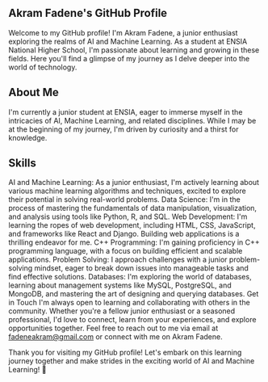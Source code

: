 ## Akram Fadene's GitHub Profile
Welcome to my GitHub profile! I'm Akram Fadene, a junior enthusiast exploring the realms of AI and Machine Learning. As a student at ENSIA National Higher School, I'm passionate about learning and growing in these fields. Here you'll find a glimpse of my journey as I delve deeper into the world of technology.

## About Me
I'm currently a junior student at ENSIA, eager to immerse myself in the intricacies of AI, Machine Learning, and related disciplines. While I may be at the beginning of my journey, I'm driven by curiosity and a thirst for knowledge.

## Skills
AI and Machine Learning: As a junior enthusiast, I'm actively learning about various machine learning algorithms and techniques, excited to explore their potential in solving real-world problems.
Data Science: I'm in the process of mastering the fundamentals of data manipulation, visualization, and analysis using tools like Python, R, and SQL.
Web Development: I'm learning the ropes of web development, including HTML, CSS, JavaScript, and frameworks like React and Django. Building web applications is a thrilling endeavor for me.
C++ Programming: I'm gaining proficiency in C++ programming language, with a focus on building efficient and scalable applications.
Problem Solving: I approach challenges with a junior problem-solving mindset, eager to break down issues into manageable tasks and find effective solutions.
Databases: I'm exploring the world of databases, learning about management systems like MySQL, PostgreSQL, and MongoDB, and mastering the art of designing and querying databases.
Get in Touch
I'm always open to learning and collaborating with others in the community. Whether you're a fellow junior enthusiast or a seasoned professional, I'd love to connect, learn from your experiences, and explore opportunities together. Feel free to reach out to me via email at fadeneakram@gmail.com or connect with me on Akram Fadene.

Thank you for visiting my GitHub profile! Let's embark on this learning journey together and make strides in the exciting world of AI and Machine Learning! 🚀

